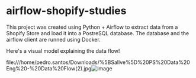 # airflow-shopify-studies
This project was created using Python + Airflow to extract data from a Shopify Store and load it into a PostreSQL database. The database and the airflow client are runned using Docker.

Here's a visual model explaining the data flow!

file:///home/pedro.santos/Downloads/%5BSallve%5D%20PS%20Data%20Eng%20-%20Data%20Flow(2).jpg![image](https://user-images.githubusercontent.com/65571136/231318686-3e2fe140-9cfe-4897-a84b-fddb938fd04e.png)
